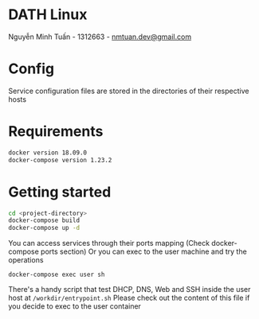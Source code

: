 # DATH Linux

Nguyễn Minh Tuấn - 1312663 - nmtuan.dev@gmail.com

# Config

Service configuration files are stored in the directories of their respective hosts

# Requirements

```txt
docker version 18.09.0
docker-compose version 1.23.2
```

# Getting started

```sh
cd <project-directory>
docker-compose build
docker-compose up -d
```

You can access services through their ports mapping (Check docker-compose ports section)
Or you can exec to the user machine and try the operations

```
docker-compose exec user sh
```

There's a handy script that test DHCP, DNS, Web and SSH inside the user host at `/workdir/entrypoint.sh`
Please check out the content of this file if you decide to exec to the user container
